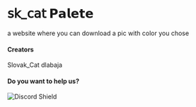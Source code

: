 # 𝗌𝗄_𝖼𝖺𝗍 𝗣𝗮𝗹𝗲𝘁𝗲

a website where you can download a pic with color you chose


#### Creators 
Slovak_Cat 
dlabaja

#### Do you want to help us?
![Discord Shield](https://discordapp.com/api/guilds/734807226325270548/widget.png?style=shield)
